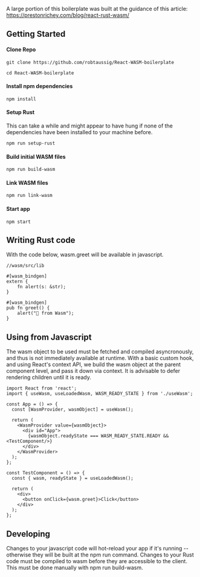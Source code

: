 A large portion of this boilerplate was built at the guidance of this article: https://prestonrichey.com/blog/react-rust-wasm/

## Getting Started

#### Clone Repo
```
git clone https://github.com/robtaussig/React-WASM-boilerplate

cd React-WASM-boilerplate
```

#### Install npm dependencies
```
npm install
```

#### Setup Rust
This can take a while and might appear to have hung if none of the dependencies have been installed to your machine before.
```
npm run setup-rust
```

#### Build initial WASM files
```
npm run build-wasm
```

#### Link WASM files
```
npm run link-wasm
```

#### Start app
```
npm start
```

## Writing Rust code
With the code below, wasm.greet will be available in javascript.

```
//wasm/src/lib

#[wasm_bindgen]
extern {
    fn alert(s: &str);
}

#[wasm_bindgen]
pub fn greet() {
    alert("👋 from Wasm");
}
```

## Using from Javascript
The wasm object to be used must be fetched and compiled asyncronously, and thus is not immediately available at runtime. With a basic custom hook, and using React's context API, we build the wasm object at the parent component level, and pass it down via context. It is advisable to defer rendering children until it is ready.

```
import React from 'react';
import { useWasm, useLoadedWasm, WASM_READY_STATE } from './useWasm';

const App = () => {
  const [WasmProvider, wasmObject] = useWasm();

  return (
    <WasmProvider value={wasmObject}>
      <div id="App">
        {wasmObject.readyState === WASM_READY_STATE.READY && <TestComponent/>}
      </div>
    </WasmProvider>
  );
};

const TestComponent = () => {
  const { wasm, readyState } = useLoadedWasm();

  return (
    <div>
      <button onClick={wasm.greet}>Click</button>
    </div>
  );
};

```
## Developing
Changes to your javascript code will hot-reload your app if it's running -- otherwise they will be built at the npm run command. Changes to your Rust code must be compiled to wasm before they are accessible to the client. This must be done manually with npm run build-wasm.